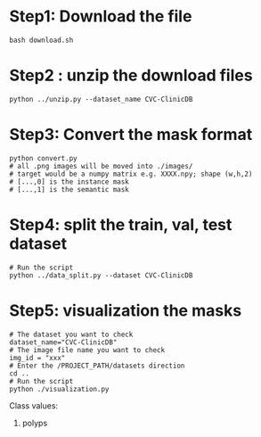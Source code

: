 # Step1: Download the file 
```
bash download.sh
```

# Step2 : unzip the download files
```
python ../unzip.py --dataset_name CVC-ClinicDB
```

# Step3: Convert the mask format
```
python convert.py
# all .png images will be moved into ./images/
# target would be a numpy matrix e.g. XXXX.npy; shape (w,h,2)
# [...,0] is the instance mask
# [...,1] is the semantic mask
```

# Step4: split the train, val, test dataset 
```
# Run the script 
python ../data_split.py --dataset CVC-ClinicDB
```

# Step5: visualization the masks
```
# The dataset you want to check
dataset_name="CVC-ClinicDB" 
# The image file name you want to check
img_id = "xxx"
# Enter the /PROJECT_PATH/datasets direction
cd ..  
# Run the script 
python ./visualization.py

```
Class values:
1. polyps
